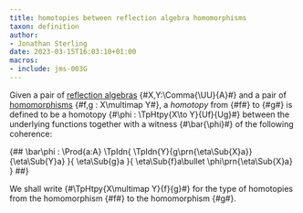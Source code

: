 ```yaml
---
title: homotopies between reflection algebra homomorphisms
taxon: definition
author:
- Jonathan Sterling
date: 2023-03-15T16:03:10+01:00
macros:
- include: jms-003G
---
```


Given a pair of [reflection algebras](jms-003O) {#X,Y:\Comma{\UU}{A}#} and a pair of [homomorphisms](jms-003O) {#f,g : X\multimap Y#}, a *homotopy* from {#f#} to {#g#} is defined to be a homotopy {#\phi : \TpHtpy{X\to Y}{Uf}{Ug}#} between the underlying functions together with a witness {#\bar{\phi}#}  of the following coherence:

{##
   \bar\phi :
   \Prod{a:A}
   \TpIdn{
      \TpIdn{Y}{g\prn{\eta\Sub{X}a}}{\eta\Sub{Y}a}
    }{
      \eta\Sub{g}a
   }{
      \eta\Sub{f}a\bullet \phi\prn{\eta\Sub{X}a}
   }
##}

We shall write {#\TpHtpy{X\multimap Y}{f}{g}#} for the type of homotopies from the homomorphism {#f#} to the homomorphism {#g#}.
